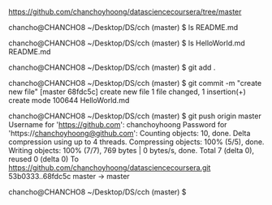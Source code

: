 https://github.com/chanchoyhoong/datasciencecoursera/tree/master

chancho@CHANCHO8 ~/Desktop/DS/cch (master)
$ ls
README.md

chancho@CHANCHO8 ~/Desktop/DS/cch (master)
$ ls
HelloWorld.md  README.md

chancho@CHANCHO8 ~/Desktop/DS/cch (master)
$ git add .

chancho@CHANCHO8 ~/Desktop/DS/cch (master)
$ git commit -m "create new file"
[master 68fdc5c] create new file
 1 file changed, 1 insertion(+)
 create mode 100644 HelloWorld.md

chancho@CHANCHO8 ~/Desktop/DS/cch (master)
$ git push origin master
Username for 'https://github.com': chanchoyhoong
Password for 'https://chanchoyhoong@github.com':
Counting objects: 10, done.
Delta compression using up to 4 threads.
Compressing objects: 100% (5/5), done.
Writing objects: 100% (7/7), 769 bytes | 0 bytes/s, done.
Total 7 (delta 0), reused 0 (delta 0)
To https://github.com/chanchoyhoong/datasciencecoursera.git
   53b0333..68fdc5c  master -> master

chancho@CHANCHO8 ~/Desktop/DS/cch (master)
$

